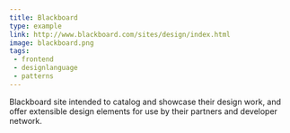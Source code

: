 ```yaml
---
title: Blackboard
type: example
link: http://www.blackboard.com/sites/design/index.html
image: blackboard.png
tags:
 - frontend
 - designlanguage
 - patterns
---
```


Blackboard site intended to catalog and showcase their design work, and offer extensible design elements for use by their partners and developer network.
